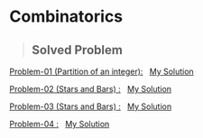 # Combinatorics

>## Solved Problem

[Problem-01 (Partition of an integer):](https://acm.hdu.edu.cn/showproblem.php?pid=1028t) &nbsp; [My Solution](https://ideone.com/Mlic2H)

[Problem-02 (Stars and Bars) :](https://lightoj.com/problem/problem-makes-problem) &nbsp; [My Solution](https://lightoj.com/submission/3021101)

[Problem-03 (Stars and Bars) :](https://codeforces.com/problemset/problem/1907/E) &nbsp; [My Solution](https://codeforces.com/contest/1907/submission/240019235z)

[Problem-04 :](https://codeforces.com/problemset/problem/630/C) &nbsp; [My Solution](https://codeforces.com/contest/630/submission/239022524)
 
